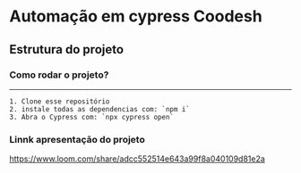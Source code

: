 # Automação em cypress Coodesh 

Estrutura do projeto
----------------- 

### Como rodar o projeto? 
----------------- 
```
1. Clone esse repositório
2. instale todas as dependencias com: `npm i`
3. Abra o Cypress com: `npx cypress open`
```
### Linnk apresentação do projeto

https://www.loom.com/share/adcc552514e643a99f8a040109d81e2a